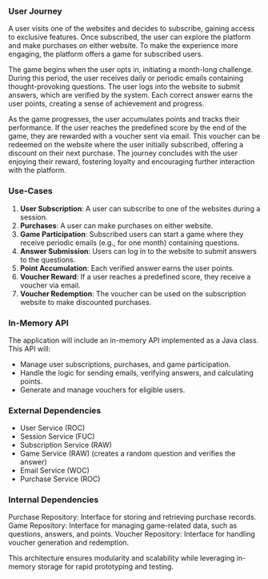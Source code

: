 ### User Journey
A user visits one of the websites and decides to subscribe, gaining access to exclusive features. Once subscribed, the user can explore the platform and make purchases on either website. To make the experience more engaging, the platform offers a game for subscribed users.

The game begins when the user opts in, initiating a month-long challenge. During this period, the user receives daily or periodic emails containing thought-provoking questions. The user logs into the website to submit answers, which are verified by the system. Each correct answer earns the user points, creating a sense of achievement and progress.

As the game progresses, the user accumulates points and tracks their performance. If the user reaches the predefined score by the end of the game, they are rewarded with a voucher sent via email. This voucher can be redeemed on the website where the user initially subscribed, offering a discount on their next purchase. The journey concludes with the user enjoying their reward, fostering loyalty and encouraging further interaction with the platform.
### Use-Cases
1. **User Subscription**: A user can subscribe to one of the websites during a session.
2. **Purchases**: A user can make purchases on either website.
3. **Game Participation**: Subscribed users can start a game where they receive periodic emails (e.g., for one month) containing questions.
4. **Answer Submission**: Users can log in to the website to submit answers to the questions.
5. **Point Accumulation**: Each verified answer earns the user points.
6. **Voucher Reward**: If a user reaches a predefined score, they receive a voucher via email.
7. **Voucher Redemption**: The voucher can be used on the subscription website to make discounted purchases.

### In-Memory API
The application will include an in-memory API implemented as a Java class. This API will:
- Manage user subscriptions, purchases, and game participation.
- Handle the logic for sending emails, verifying answers, and calculating points.
- Generate and manage vouchers for eligible users.

### External Dependencies
- User Service (ROC)
- Session Service (FUC)
- Subscription Service (RAW)
- Game Service (RAW) (creates a random question and verifies the answer)
- Email Service (WOC)
- Purchase Service (ROC)

### Internal Dependencies
Purchase Repository: Interface for storing and retrieving purchase records.
Game Repository: Interface for managing game-related data, such as questions, answers, and points.
Voucher Repository: Interface for handling voucher generation and redemption.

This architecture ensures modularity and scalability while leveraging in-memory storage for rapid prototyping and testing.